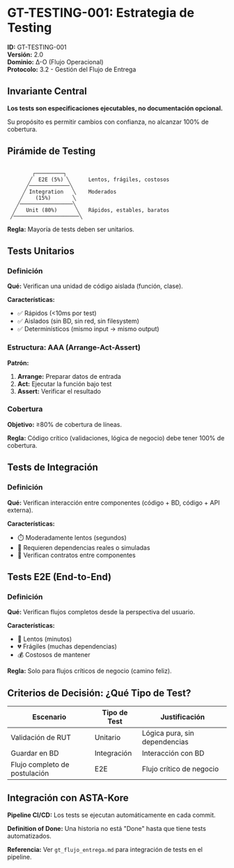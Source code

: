 # GT-TESTING-001: Estrategia de Testing

**ID:** GT-TESTING-001  
**Versión:** 2.0  
**Dominio:** Δ-O (Flujo Operacional)  
**Protocolo:** 3.2 - Gestión del Flujo de Entrega

## Invariante Central

**Los tests son especificaciones ejecutables, no documentación opcional.**

Su propósito es permitir cambios con confianza, no alcanzar 100% de cobertura.

## Pirámide de Testing

```plain

        ┌─────────┐
       ╱  E2E (5%) ╲      Lentos, frágiles, costosos
      ╱─────────────╲
     ╱ Integration   ╲    Moderados
    ╱    (15%)       ╲
   ╱─────────────────╲
  ╱   Unit (80%)      ╲   Rápidos, estables, baratos
 ╱─────────────────────╲

```

**Regla:** Mayoría de tests deben ser unitarios.

## Tests Unitarios

### Definición

**Qué:** Verifican una unidad de código aislada (función, clase).

**Características:**

- ✅ Rápidos (<10ms por test)
- ✅ Aislados (sin BD, sin red, sin filesystem)
- ✅ Determinísticos (mismo input → mismo output)

### Estructura: AAA (Arrange-Act-Assert)

**Patrón:**

1. **Arrange:** Preparar datos de entrada
2. **Act:** Ejecutar la función bajo test
3. **Assert:** Verificar el resultado

### Cobertura

**Objetivo:** ≥80% de cobertura de líneas.

**Regla:** Código crítico (validaciones, lógica de negocio) debe tener 100% de cobertura.

## Tests de Integración

### Definición

**Qué:** Verifican interacción entre componentes (código + BD, código + API externa).

**Características:**

- ⏱️ Moderadamente lentos (segundos)
- 🔗 Requieren dependencias reales o simuladas
- 🎯 Verifican contratos entre componentes

## Tests E2E (End-to-End)

### Definición

**Qué:** Verifican flujos completos desde la perspectiva del usuario.

**Características:**

- 🐌 Lentos (minutos)
- 💔 Frágiles (muchas dependencias)
- 💰 Costosos de mantener

**Regla:** Solo para flujos críticos de negocio (camino feliz).

## Criterios de Decisión: ¿Qué Tipo de Test?

| Escenario | Tipo de Test | Justificación |
|-----------|--------------|---------------|
| Validación de RUT | Unitario | Lógica pura, sin dependencias |
| Guardar en BD | Integración | Interacción con BD |
| Flujo completo de postulación | E2E | Flujo crítico de negocio |

## Integración con ASTA-Kore

**Pipeline CI/CD:** Los tests se ejecutan automáticamente en cada commit.

**Definition of Done:** Una historia no está "Done" hasta que tiene tests automatizados.

**Referencia:** Ver `gt_flujo_entrega.md` para integración de tests en el pipeline.
